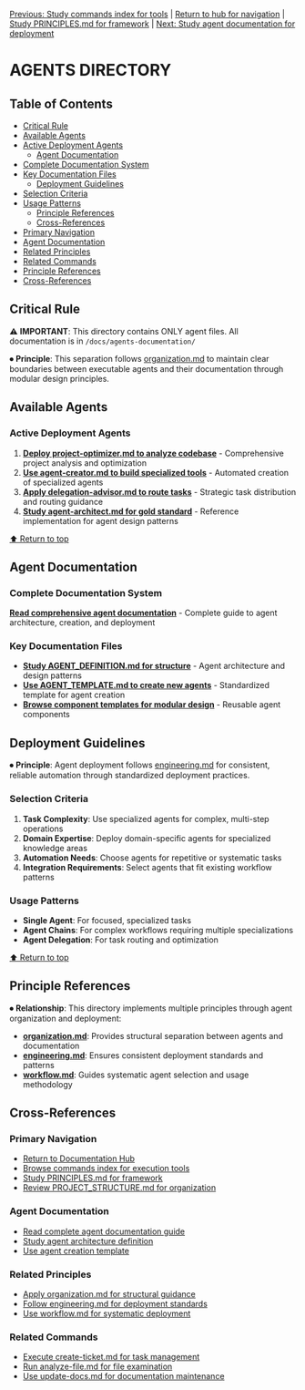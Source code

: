 
[Previous: Study commands index for tools](index.md) | [Return to hub for navigation](index.md) | [Study PRINCIPLES.md for framework](../docs/PRINCIPLES.md) | [Next: Study agent documentation for deployment](../commands-docs/README.md)

# AGENTS DIRECTORY

## Table of Contents
  - [Critical Rule](#critical-rule)
  - [Available Agents](#available-agents)
- [Active Deployment Agents](#active-deployment-agents)
  - [Agent Documentation](#agent-documentation)
- [Complete Documentation System](#complete-documentation-system)
- [Key Documentation Files](#key-documentation-files)
  - [Deployment Guidelines](#deployment-guidelines)
- [Selection Criteria](#selection-criteria)
- [Usage Patterns](#usage-patterns)
  - [Principle References](#principle-references)
  - [Cross-References](#cross-references)
- [Primary Navigation](#primary-navigation)
- [Agent Documentation](#agent-documentation)
- [Related Principles](#related-principles)
- [Related Commands](#related-commands)
- [Principle References](#principle-references)
- [Cross-References](#cross-references)

## Critical Rule

⚠️ **IMPORTANT**: This directory contains ONLY agent files. All documentation is in `/docs/agents-documentation/`

⏺ **Principle**:  This separation follows [organization.md](../principles/organization.md) to maintain clear boundaries between executable agents and their documentation through modular design principles.

## Available Agents

### Active Deployment Agents
1. **[Deploy project-optimizer.md to analyze codebase](../../agents/project-management/coordination/project-optimizer.md)** - Comprehensive project analysis and optimization
2. **[Use agent-creator.md to build specialized tools](../../agents/development/architecture/agent-creator.md)** - Automated creation of specialized agents 
3. **[Apply delegation-advisor.md to route tasks](../../agents/project-management/coordination/delegation-advisor.md)** - Strategic task distribution and routing guidance
4. **[Study agent-architect.md for gold standard](../../agents/development/architecture/agent-architect.md)** - Reference implementation for agent design patterns

[⬆ Return to top](#agents-directory)

## Agent Documentation

### Complete Documentation System
**[Read comprehensive agent documentation](../commands-docs/README.md)** - Complete guide to agent architecture, creation, and deployment

### Key Documentation Files
- **[Study AGENT_DEFINITION.md for structure](../docs/agents-documentation/AGENT_DEFINITION.md)** - Agent architecture and design patterns
- **[Use AGENT_TEMPLATE.md to create new agents](../docs/agents-documentation/AGENT_TEMPLATE.md)** - Standardized template for agent creation
- **[Browse component templates for modular design](../components/COMPONENT_USAGE.md)** - Reusable agent components

## Deployment Guidelines

⏺ **Principle**:  Agent deployment follows [engineering.md](../principles/engineering.md) for consistent, reliable automation through standardized deployment practices.

### Selection Criteria
1. **Task Complexity**: Use specialized agents for complex, multi-step operations
2. **Domain Expertise**: Deploy domain-specific agents for specialized knowledge areas
3. **Automation Needs**: Choose agents for repetitive or systematic tasks
4. **Integration Requirements**: Select agents that fit existing workflow patterns

### Usage Patterns
- **Single Agent**: For focused, specialized tasks
- **Agent Chains**: For complex workflows requiring multiple specializations
- **Agent Delegation**: For task routing and optimization

[⬆ Return to top](#agents-directory)

## Principle References

⏺ **Relationship**: This directory implements multiple principles through agent organization and deployment:
- **[organization.md](../principles/organization.md)**: Provides structural separation between agents and documentation
- **[engineering.md](../principles/engineering.md)**: Ensures consistent deployment standards and patterns
- **[workflow.md](../principles/workflow.md)**: Guides systematic agent selection and usage methodology

## Cross-References

### Primary Navigation
- [Return to Documentation Hub](index.md)
- [Browse commands index for execution tools](index.md) 
- [Study PRINCIPLES.md for framework](../docs/PRINCIPLES.md)
- [Review PROJECT_STRUCTURE.md for organization](../../PROJECT_STRUCTURE.md)

### Agent Documentation
- [Read complete agent documentation guide](../commands-docs/README.md)
- [Study agent architecture definition](../docs/agents-documentation/AGENT_DEFINITION.md)
- [Use agent creation template](../docs/agents-documentation/AGENT_TEMPLATE.md)

### Related Principles
- [Apply organization.md for structural guidance](../principles/organization.md)
- [Follow engineering.md for deployment standards](../principles/engineering.md)
- [Use workflow.md for systematic deployment](../principles/workflow.md)

### Related Commands
- [Execute create-ticket.md for task management](../../commands/domains/management/commands/create-ticket.md)
- [Run analyze-file.md for file examination](../commands/analyze-file.md)
- [Use update-docs.md for documentation maintenance](../commands/update-docs.md)

